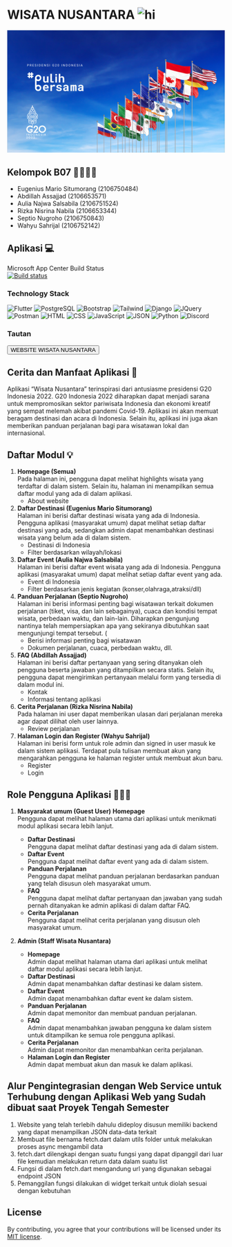# WISATA NUSANTARA <img src="https://user-images.githubusercontent.com/1303154/88677602-1635ba80-d120-11ea-84d8-d263ba5fc3c0.gif" width="28px" alt="hi">
![Pulih Bersama G20](./assets/images/pulih-bersama.jpeg)

## Kelompok B07 👨‍💻👩‍💻
- Eugenius Mario Situmorang (2106750484)
- Abdillah Assajjad (2106653571)
- Aulia Najwa Salsabila (2106751524)
- Rizka Nisrina Nabila (2106653344)
- Septio Nugroho (2106750843)
- Wahyu Sahrijal (2106752142)

## Aplikasi 💻
Microsoft App Center Build Status<br>
[![Build status](https://build.appcenter.ms/v0.1/apps/d9336991-5a04-4ba1-8eb6-d41ade3ed764/branches/master/badge)](https://appcenter.ms)
### Technology Stack
![Flutter](https://img.shields.io/badge/Flutter-%2302569B.svg?style=for-the-badge&logo=Flutter&logoColor=white)
![PostgreSQL](https://img.shields.io/badge/PostgreSQL-316192?style=for-the-badge&logo=postgresql&logoColor=white)
![Bootstrap](https://img.shields.io/badge/Bootstrap-563D7C?style=for-the-badge&logo=bootstrap&logoColor=white)
![Tailwind](https://img.shields.io/badge/Tailwind_CSS-38B2AC?style=for-the-badge&logo=tailwind-css&logoColor=white)
![Django](https://img.shields.io/badge/Django-092E20?style=for-the-badge&logo=django&logoColor=green)
![JQuery](https://img.shields.io/badge/jQuery-0769AD?style=for-the-badge&logo=jquery&logoColor=white)
![Postman](https://img.shields.io/badge/Postman-FF6C37?style=for-the-badge&logo=Postman&logoColor=white)
![HTML](https://img.shields.io/badge/HTML5-E34F26?style=for-the-badge&logo=html5&logoColor=white)
![CSS](https://img.shields.io/badge/CSS3-1572B6?style=for-the-badge&logo=css3&logoColor=white)
![JavaScript](https://img.shields.io/badge/JavaScript-323330?style=for-the-badge&logo=javascript&logoColor=F7DF1E)
![JSON](https://img.shields.io/badge/json-5E5C5C?style=for-the-badge&logo=json&logoColor=white)
![Python](https://img.shields.io/badge/Python-FFD43B?style=for-the-badge&logo=python&logoColor=blue)
![Discord](https://img.shields.io/badge/Discord-5865F2?style=for-the-badge&logo=discord&logoColor=white)
### Tautan
<a href="https://ristek.link/wisata-nusantara"><button>WEBSITE WISATA NUSANTARA</button></a><br/>

## Cerita dan Manfaat Aplikasi 🌟
Aplikasi “Wisata Nusantara” terinspirasi dari antusiasme presidensi G20 Indonesia 2022. G20 Indonesia 2022 diharapkan dapat menjadi sarana untuk mempromosikan sektor pariwisata Indonesia dan ekonomi kreatif yang sempat melemah akibat pandemi Covid-19. Aplikasi ini akan memuat beragam destinasi dan acara di Indonesia. Selain itu, aplikasi ini juga akan memberikan panduan perjalanan bagi para wisatawan lokal dan internasional.

## Daftar Modul 💡
1.  <b>Homepage (Semua)</b><br/>
    Pada halaman ini, pengguna dapat melihat highlights wisata yang terdaftar di dalam sistem. Selain itu, halaman ini menampilkan semua daftar modul yang ada di dalam aplikasi.
    - About website
2.  <b>Daftar Destinasi (Eugenius Mario Situmorang)</b><br/>
    Halaman ini berisi daftar destinasi wisata yang ada di Indonesia. Pengguna aplikasi (masyarakat umum) dapat melihat setiap daftar destinasi yang ada, sedangkan admin dapat menambahkan destinasi wisata yang belum ada di dalam sistem. 
    - Destinasi di Indonesia
    - Filter berdasarkan wilayah/lokasi
3.  <b>Daftar Event (Aulia Najwa Salsabila)</b><br/>
    Halaman ini berisi daftar event wisata yang ada di Indonesia. Pengguna aplikasi (masyarakat umum) dapat melihat setiap daftar event yang ada.
    - Event di Indonesia
    - Filter berdasarkan jenis kegiatan (konser,olahraga,atraksi/dll)
4.  <b>Panduan Perjalanan (Septio Nugroho)</b><br/>
    Halaman ini berisi informasi penting bagi wisatawan terkait dokumen perjalanan (tiket, visa, dan lain sebagainya), cuaca dan kondisi tempat wisata, perbedaan waktu, dan lain-lain. Diharapkan pengunjung nantinya telah mempersiapkan apa yang sekiranya dibutuhkan saat mengunjungi tempat tersebut. (
    - Berisi informasi penting bagi wisatawan
    - Dokumen perjalanan, cuaca, perbedaan waktu, dll.
5.  <b>FAQ (Abdillah Assajjad)</b><br/>
    Halaman ini berisi daftar pertanyaan yang sering ditanyakan oleh pengguna beserta jawaban yang ditampilkan secara statis. Selain itu, pengguna dapat mengirimkan pertanyaan melalui form yang tersedia di dalam modul ini.
    - Kontak
    - Informasi tentang aplikasi
6.  <b>Cerita Perjalanan (Rizka Nisrina Nabila)</b><br/>
    Pada halaman ini user dapat memberikan ulasan dari perjalanan mereka agar dapat dilihat oleh user lainnya.
    - Review perjalanan 
7.  <b>Halaman Login dan Register (Wahyu Sahrijal)</b><br/>
    Halaman ini berisi form untuk role admin dan signed in user masuk ke dalam sistem aplikasi. Terdapat pula tulisan membuat akun yang mengarahkan pengguna ke halaman register untuk membuat akun baru.
    - Register
    - Login

## Role Pengguna Aplikasi 👱‍♂️👩
1.  <b>Masyarakat umum (Guest User)</b>
    <b>Homepage</b><br/>
    Pengguna dapat melihat halaman utama dari aplikasi untuk menikmati modul aplikasi secara lebih lanjut.
    - <b>Daftar Destinasi</b><br/>
    Pengguna dapat melihat daftar destinasi yang ada di dalam sistem. 
    - <b>Daftar Event</b><br/>
    Pengguna dapat melihat daftar event yang ada di dalam sistem.
    - <b>Panduan Perjalanan</b><br/>
    Pengguna dapat melihat panduan perjalanan berdasarkan panduan yang telah disusun oleh masyarakat umum.
    - <b>FAQ</b><br/>
    Pengguna dapat melihat daftar pertanyaan dan jawaban yang sudah pernah ditanyakan ke admin aplikasi di dalam daftar FAQ.
    - <b>Cerita Perjalanan</b><br/>
    Pengguna dapat melihat cerita perjalanan yang disusun oleh masyarakat umum. 

2.  <b>Admin (Staff Wisata Nusantara)</b>
    - <b>Homepage</b><br/>
    Admin dapat melihat halaman utama dari aplikasi untuk melihat daftar modul aplikasi secara lebih lanjut.
    - <b>Daftar Destinasi</b><br/>
    Admin dapat menambahkan daftar destinasi ke dalam sistem.
    - <b>Daftar Event</b><br/>
    Admin dapat menambahkan daftar event ke dalam sistem.
    - <b>Panduan Perjalanan</b><br/>
    Admin dapat memonitor dan membuat panduan perjalanan.
    - <b>FAQ</b><br/>
    Admin dapat menambahkan jawaban pengguna ke dalam sistem untuk ditampilkan ke semua role pengguna aplikasi.
    - <b>Cerita Perjalanan</b><br/>
    Admin dapat memonitor dan menambahkan cerita perjalanan.
    - <b>Halaman Login dan Register</b><br/>
    Admin dapat membuat akun dan masuk ke dalam aplikasi.

## Alur Pengintegrasian dengan Web Service untuk Terhubung dengan Aplikasi Web yang Sudah dibuat saat Proyek Tengah Semester
1.  Website yang telah terlebih dahulu dideploy disusun memiliki backend yang dapat menampilkan JSON data-data terkait
2.  Membuat file bernama fetch.dart dalam utils folder untuk melakukan proses async mengambil data
4.  fetch.dart dilengkapi dengan suatu fungsi yang dapat dipanggil dari luar file kemudian melakukan return data dalam suatu list
5.  Fungsi di dalam fetch.dart mengandung url yang digunakan sebagai endpoint JSON
3.  Pemanggilan fungsi dilakukan di widget terkait untuk diolah sesuai dengan kebutuhan

## License
By contributing, you agree that your contributions will be licensed under its [MIT license](./LICENSE).